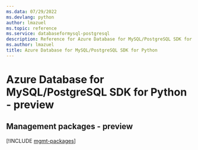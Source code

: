 ```yaml
---
ms.data: 07/29/2022
ms.devlang: python
author: lmazuel
ms.topic: reference
ms.service: databaseformysql-postgresql
description: Reference for Azure Database for MySQL/PostgreSQL SDK for Python
ms.author: lmazuel
title: Azure Database for MySQL/PostgreSQL SDK for Python
---
```

# Azure Database for MySQL/PostgreSQL SDK for Python - preview

## Management packages - preview
[!INCLUDE [mgmt-packages](database-for-mysql-postgresql-mgmt-index.md)]